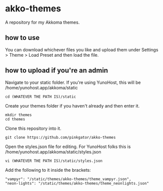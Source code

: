 # akko-themes
A repository for my Akkoma themes.

## how to use
You can download whichever files you like and upload them under Settings > Theme > Load Preset and then load the file.

## how to upload if you're an admin
Navigate to your static folder. If you're using YunoHost, this will be /home/yunohost.app/akkoma/static
```
cd (WHATEVER THE PATH IS)/static
```
Create your themes folder if you haven't already and then enter it.
```
mkdir themes
cd themes
```
Clone this repository into it.
```
git clone https://github.com/pinkgator/akko-themes
```
Open the styles.json file for editing. For YunoHost folks this is /home/yunohost.app/akkoma/static/styles.json
```
vi (WHATEVER THE PATH IS)/static/styles.json
```
Add the following to it inside the brackets:
```
"vampyr": "/static/themes/akko-themes/theme_vampyr.json",
"neon-lights": "/static/themes/akko-themes/theme_neonlights.json"
```
